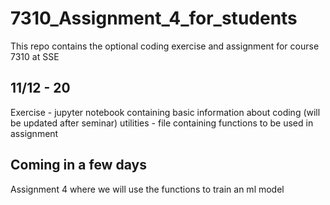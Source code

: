 # 7310_Assignment_4_for_students
This repo contains the optional coding exercise and assignment for course 7310 at SSE

## 11/12 - 20
Exercise - jupyter notebook containing basic information about coding (will be updated after seminar)
utilities - file containing functions to be used in assignment

## Coming in a few days
Assignment 4 where we will use the functions to train an ml model
